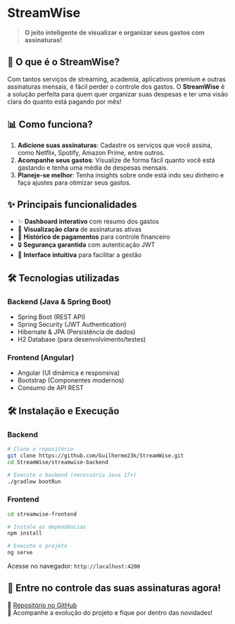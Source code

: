 # StreamWise

> **O jeito inteligente de visualizar e organizar seus gastos com assinaturas!**

## 🌟 O que é o StreamWise?

Com tantos serviços de streaming, academia, aplicativos premium e outras assinaturas mensais, é fácil perder o controle dos gastos. O **StreamWise** é a solução perfeita para quem quer organizar suas despesas e ter uma visão clara do quanto está pagando por mês!

## 📊 Como funciona?

1. **Adicione suas assinaturas**: Cadastre os serviços que você assina, como Netflix, Spotify, Amazon Prime, entre outros.
2. **Acompanhe seus gastos**: Visualize de forma fácil quanto você está gastando e tenha uma média de despesas mensais.
3. **Planeje-se melhor**: Tenha insights sobre onde está indo seu dinheiro e faça ajustes para otimizar seus gastos.

## ✨ Principais funcionalidades

- ✨ **Dashboard interativo** com resumo dos gastos
- 👀 **Visualização clara** de assinaturas ativas
- 📑 **Histórico de pagamentos** para controle financeiro
- 🔒 **Segurança garantida** com autenticação JWT
- 📝 **Interface intuitiva** para facilitar a gestão

## 🛠️ Tecnologias utilizadas

### Backend (Java & Spring Boot)
- Spring Boot (REST API)
- Spring Security (JWT Authentication)
- Hibernate & JPA (Persistência de dados)
- H2 Database (para desenvolvimento/testes)

### Frontend (Angular)
- Angular (UI dinâmica e responsiva)
- Bootstrap (Componentes modernos)
- Consumo de API REST

## 🛠️ Instalação e Execução

### Backend
```bash
# Clone o repositório
git clone https://github.com/Guilherme23k/StreamWise.git
cd StreamWise/streamwise-backend

# Execute o backend (necessário Java 17+)
./gradlew bootRun
```

### Frontend
```bash
cd streamwise-frontend

# Instale as dependências
npm install

# Execute o projeto
ng serve
```

Acesse no navegador: `http://localhost:4200`

## 🎡 Entre no controle das suas assinaturas agora!

🔧 [Repositório no GitHub](https://github.com/Guilherme23k/StreamWise)  
👀 Acompanhe a evolução do projeto e fique por dentro das novidades!

